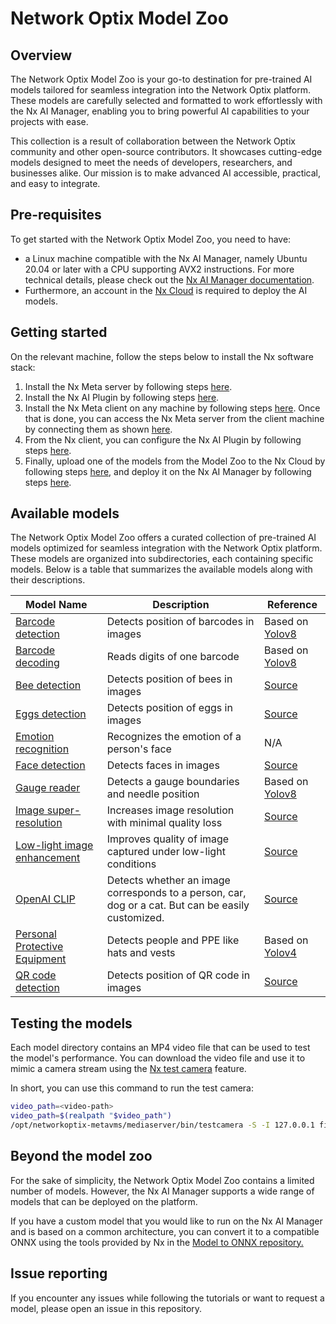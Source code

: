 # Network Optix Model Zoo

## Overview

The Network Optix Model Zoo is your go-to destination for pre-trained AI models tailored for seamless integration into the Network Optix platform. These models are carefully selected and formatted to work effortlessly with the Nx AI Manager, enabling you to bring powerful AI capabilities to your projects with ease.

This collection is a result of collaboration between the Network Optix community and other open-source contributors. It showcases cutting-edge models designed to meet the needs of developers, researchers, and businesses alike. Our mission is to make advanced AI accessible, practical, and easy to integrate.

## Pre-requisites

To get started with the Network Optix Model Zoo, you need to have:
* a Linux machine compatible with the Nx AI Manager, namely Ubuntu 20.04 or later with a CPU supporting AVX2 instructions. For more technical details, please check out the [Nx AI Manager documentation](https://nx.docs.scailable.net/nx-ai-manager/get-started-with-the-nx-ai-manager-plugin).
* Furthermore, an account in the [Nx Cloud](https://admin.sclbl.nxvms.com/) is required to deploy the AI models.

## Getting started

On the relevant machine, follow the steps below to install the Nx software stack:
1. Install the Nx Meta server by following steps [here](https://nx.docs.scailable.net/nx-ai-manager/1.-install-network-optix#download-and-install-the-nx-meta-server-on-an-ubuntu-server). 
2. Install the Nx AI Plugin by following steps [here](https://nx.docs.scailable.net/nx-ai-manager/2.-install-nx-ai-plugin).
3. Install the Nx Meta client on any machine by following steps [here](https://nx.docs.scailable.net/nx-ai-manager/1.-install-network-optix#download-and-install-a-nx-meta-client). Once that is done, you can access the Nx Meta server from the client machine by connecting them as shown [here](https://nx.docs.scailable.net/nx-ai-manager/1.-install-network-optix#connect-to-your-nx-meta-server-with-your-nx-meta-client).
4. From the Nx client, you can configure the Nx AI Plugin by following steps [here](https://nx.docs.scailable.net/nx-ai-manager/2.-configure-the-nx-ai-manager-plugin).
5. Finally, upload one of the models from the Model Zoo to the Nx Cloud by following steps [here](https://nx.docs.scailable.net/nx-ai-cloud/upload-your-model), and deploy it on the Nx AI Manager by following steps [here](https://nx.docs.scailable.net/nx-ai-cloud/deployment-and-device-management).

## Available models

The Network Optix Model Zoo offers a curated collection of pre-trained AI models optimized for seamless integration with the Network Optix platform. These models are organized into subdirectories, each containing specific models. Below is a table that summarizes the available models along with their descriptions.

| Model Name | Description | Reference |
|------------|-------------|-----------|
| [Barcode detection](./barcode-detection/) | Detects position of barcodes in images | Based on [Yolov8](https://github.com/ultralytics/ultralytics) |
| [Barcode decoding](./barcode-decoding/) | Reads digits of one barcode | Based on [Yolov8](https://github.com/ultralytics/ultralytics) |
| [Bee detection](./bee-detection/) | Detects position of bees in images | [Source](https://github.com/mattnudi/bee-detection) |
| [Eggs detection](./eggs-detection/) | Detects position of eggs in images | [Source](https://github.com/scailable/ultralytics-support) |
| [Emotion recognition](./emotion-recognition/) | Recognizes the emotion of a person's face | N/A |
| [Face detection](./face-detection/) | Detects faces in images | [Source](https://github.com/Linzaer/Ultra-Light-Fast-Generic-Face-Detector-1MB) |
| [Gauge reader](./gauge-reader/) | Detects a gauge boundaries and needle position | Based on [Yolov8](https://github.com/ultralytics/ultralytics) |
| [Image super-resolution](./image-super-resolution/) | Increases image resolution with minimal quality loss | [Source](https://github.com/pbehjatii/OverNet-to-ONNX) |
| [Low-light image enhancement](./low-light-image-enhancement/) | Improves quality of image captured under low-light conditions | [Source](https://github.com/mdturp/low-light-image-enhancement) |
| [OpenAI CLIP](./openai-clip/) | Detects whether an image corresponds to a person, car, dog or a cat. But can be easily customized. | [Source](https://github.com/scailable/nxai-model-to-onnx/tree/main/openaiCLIP-to-onnx) |
| [Personal Protective Equipment](./personal-protective-equipment/) | Detects people and PPE like hats and vests | Based on [Yolov4](https://github.com/Tianxiaomo/pytorch-YOLOv4) |
| [QR code detection](./qr-code-detection/) | Detects position of QR code in images | [Source](https://github.com/Eric-Canas/qrdet) |

## Testing the models

Each model directory contains an MP4 video file that can be used to test the model's performance. You can download the video file and use it to mimic a camera stream using the [Nx test camera](https://nxvms.com/integrations/34-testcamera/how-to-setup) feature.

In short, you can use this command to run the test camera:

```bash
video_path=<video-path>
video_path=$(realpath "$video_path")
/opt/networkoptix-metavms/mediaserver/bin/testcamera -S -I 127.0.0.1 files="$video_path"
```

## Beyond the model zoo

For the sake of simplicity, the Network Optix Model Zoo contains a limited number of models. However, the Nx AI Manager supports a wide range of models that can be deployed on the platform.  

If you have a custom model that you would like to run on the Nx AI Manager and is based on a common architecture, you can convert it to a compatible ONNX using the tools provided by Nx in the [Model to ONNX repository.](https://github.com/scailable/nxai-model-to-onnx)

## Issue reporting

If you encounter any issues while following the tutorials or want to request a model, please open an issue in this repository.
